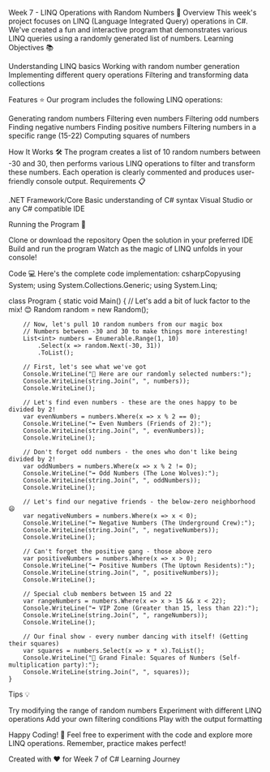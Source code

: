 ﻿Week 7 - LINQ Operations with Random Numbers 🎲
Overview
This week's project focuses on LINQ (Language Integrated Query) operations in C#. We've created a fun and interactive program that demonstrates various LINQ queries using a randomly generated list of numbers.
Learning Objectives 📚

Understanding LINQ basics
Working with random number generation
Implementing different query operations
Filtering and transforming data collections

Features ⭐
Our program includes the following LINQ operations:

Generating random numbers
Filtering even numbers
Filtering odd numbers
Finding negative numbers
Finding positive numbers
Filtering numbers in a specific range (15-22)
Computing squares of numbers

How It Works 🛠️
The program creates a list of 10 random numbers between -30 and 30, then performs various LINQ operations to filter and transform these numbers. Each operation is clearly commented and produces user-friendly console output.
Requirements 📋

.NET Framework/Core
Basic understanding of C# syntax
Visual Studio or any C# compatible IDE

Running the Program 🚀

Clone or download the repository
Open the solution in your preferred IDE
Build and run the program
Watch as the magic of LINQ unfolds in your console!

Code 💻
Here's the complete code implementation:
csharpCopyusing System;
using System.Collections.Generic;
using System.Linq;

class Program
{
    static void Main()
    {
        // Let's add a bit of luck factor to the mix! 😊
        Random random = new Random();
        
        // Now, let's pull 10 random numbers from our magic box
        // Numbers between -30 and 30 to make things more interesting!
        List<int> numbers = Enumerable.Range(1, 10)
            .Select(x => random.Next(-30, 31))
            .ToList();

        // First, let's see what we've got
        Console.WriteLine("🎲 Here are our randomly selected numbers:");
        Console.WriteLine(string.Join(", ", numbers));
        Console.WriteLine();

        // Let's find even numbers - these are the ones happy to be divided by 2!
        var evenNumbers = numbers.Where(x => x % 2 == 0);
        Console.WriteLine("➡️ Even Numbers (Friends of 2):");
        Console.WriteLine(string.Join(", ", evenNumbers));
        Console.WriteLine();

        // Don't forget odd numbers - the ones who don't like being divided by 2!
        var oddNumbers = numbers.Where(x => x % 2 != 0);
        Console.WriteLine("➡️ Odd Numbers (The Lone Wolves):");
        Console.WriteLine(string.Join(", ", oddNumbers));
        Console.WriteLine();

        // Let's find our negative friends - the below-zero neighborhood 😄
        var negativeNumbers = numbers.Where(x => x < 0);
        Console.WriteLine("➡️ Negative Numbers (The Underground Crew):");
        Console.WriteLine(string.Join(", ", negativeNumbers));
        Console.WriteLine();

        // Can't forget the positive gang - those above zero
        var positiveNumbers = numbers.Where(x => x > 0);
        Console.WriteLine("➡️ Positive Numbers (The Uptown Residents):");
        Console.WriteLine(string.Join(", ", positiveNumbers));
        Console.WriteLine();

        // Special club members between 15 and 22
        var rangeNumbers = numbers.Where(x => x > 15 && x < 22);
        Console.WriteLine("➡️ VIP Zone (Greater than 15, less than 22):");
        Console.WriteLine(string.Join(", ", rangeNumbers));
        Console.WriteLine();

        // Our final show - every number dancing with itself! (Getting their squares)
        var squares = numbers.Select(x => x * x).ToList();
        Console.WriteLine("🎯 Grand Finale: Squares of Numbers (Self-multiplication party):");
        Console.WriteLine(string.Join(", ", squares));
    }

Tips 💡

Try modifying the range of random numbers
Experiment with different LINQ operations
Add your own filtering conditions
Play with the output formatting

Happy Coding! 🎉
Feel free to experiment with the code and explore more LINQ operations. Remember, practice makes perfect!

Created with ❤️ for Week 7 of C# Learning Journey
